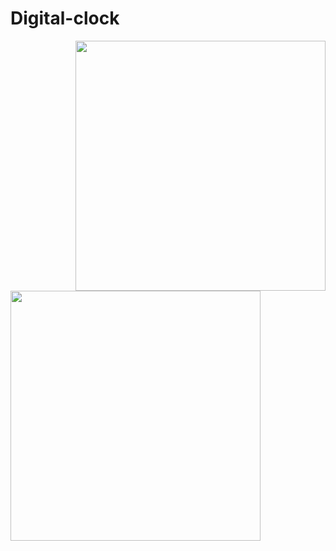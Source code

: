 <p align="center">
    <h1>Digital-clock</h1>
</p>



<img align="right" width="400" src="https://user-images.githubusercontent.com/96917595/172541147-425d6026-ff13-4d50-84f1-c422ceedcacf.png"><img align="left" width="400" src="https://user-images.githubusercontent.com/96917595/172541091-8b324148-b01f-4439-b842-781925e62c57.png">

